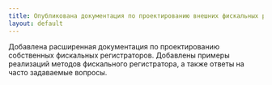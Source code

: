 ```yaml
---
title: Опубликована документация по проектированию внешних фискальных регистраторов
layout: default
---
```


Добавлена расширенная документация по проектированию собственных фискальных регистраторов. Добавлены примеры реализаций методов фискального регистратора, а также ответы на часто задаваемые вопросы.
